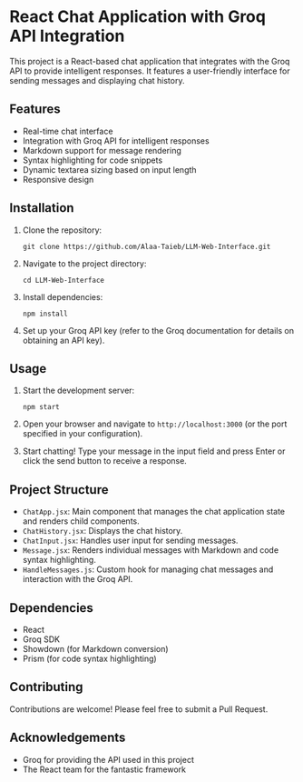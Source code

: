 # React Chat Application with Groq API Integration

This project is a React-based chat application that integrates with the Groq API to provide intelligent responses. It features a user-friendly interface for sending messages and displaying chat history.

## Features

- Real-time chat interface
- Integration with Groq API for intelligent responses
- Markdown support for message rendering
- Syntax highlighting for code snippets
- Dynamic textarea sizing based on input length
- Responsive design

## Installation

1. Clone the repository:
   ```
   git clone https://github.com/Alaa-Taieb/LLM-Web-Interface.git
   ```
2. Navigate to the project directory:
   ```
   cd LLM-Web-Interface
   ```
3. Install dependencies:
   ```
   npm install
   ```
4. Set up your Groq API key (refer to the Groq documentation for details on obtaining an API key).

## Usage

1. Start the development server:
   ```
   npm start
   ```
2. Open your browser and navigate to `http://localhost:3000` (or the port specified in your configuration).

3. Start chatting! Type your message in the input field and press Enter or click the send button to receive a response.

## Project Structure

- `ChatApp.jsx`: Main component that manages the chat application state and renders child components.
- `ChatHistory.jsx`: Displays the chat history.
- `ChatInput.jsx`: Handles user input for sending messages.
- `Message.jsx`: Renders individual messages with Markdown and code syntax highlighting.
- `HandleMessages.js`: Custom hook for managing chat messages and interaction with the Groq API.

## Dependencies

- React
- Groq SDK
- Showdown (for Markdown conversion)
- Prism (for code syntax highlighting)

## Contributing

Contributions are welcome! Please feel free to submit a Pull Request.

## Acknowledgements

- Groq for providing the API used in this project
- The React team for the fantastic framework
